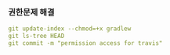 ### 권한문제 해결

```yml
git update-index --chmod=+x gradlew
git ls-tree HEAD
git commit -m "permission access for travis"
```